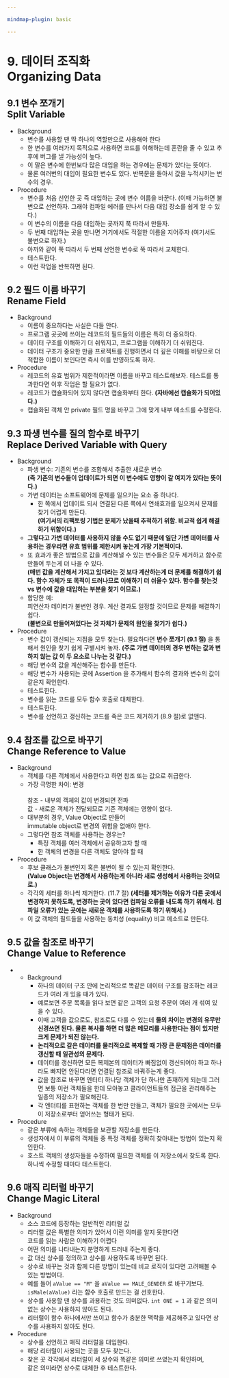 ```yaml
---

mindmap-plugin: basic

---
```


# 9. 데이터 조직화<br/>Organizing Data

## 9.1 변수 쪼개기<br/>Split Variable
- Background
   - 변수를 사용할 땐 딱 하나의 역할만으로 사용해야 한다
   - 한 변수를 여러가지 목적으로 사용하면 코드를 이해하는데 혼란을 줄 수 있고 추후에 버그를 낼 가능성이 높다.
   - 이 말은 변수에 한번보다 많은 대입을 하는 경우에는 문제가 있다는 뜻이다.
   - 물론 여러번의 대입이 필요한 변수도 있다. 반복문을 돌아서 값을 누적시키는 변수의 경우.
- Procedure
   - 변수를 처음 선언한 곳 즉 대입하는 곳에 변수 이름을 바꾼다. (이때 가능하면 불변으로 선언하자. 그래야 컴파일 에러를 만나서 다음 대입 장소를 쉽게 알 수 있다.)
   - 이 변수의 이름을 다음 대입하는 곳까지 쭉 따라서 만들자.
   - 두 번째 대입하는 곳을 만나면 거기에서도 적절한 이름을 지어주자 (여기서도 불변으로 하자.)
   - 아까와 같이 쭉 따라서 두 번째 선언한 변수로 쭉 따라서 교체한다.
   - 테스트한다.
   - 이런 작업을 반복하면 된다.

## 9.2 필드 이름 바꾸기<br/>Rename Field
- Background
   - 이름이 중요하다는 사실은 다들 안다.
   - 프로그램 곳곳에 쓰이는 레코드의 필드들의 이름은 특히 더 중요하다.
   - 데이터 구조를 이해하기 더 쉬워지고, 프로그램을 이해하기 더 쉬워진다.
   - 데이터 구조가 중요한 만큼 프로젝트를 진행하면서 더 깊은 이해를 바탕으로 더 적합한 이름이 보인다면 즉시 이를 반영하도록 하자.
- Procedure
   - 레코드의 유효 범위가 제한적이라면 이름을 바꾸고 테스트해보자. 테스트를 통과한다면 이후 작업은 할 필요가 없다.
   - 레코드가 캡슐화되어 있지 않다면 캡술화부터 한다. __(자바에선 캡슐화가 되어있다.)__
   - 캡슐화된 객체 안 private 필드 명을 바꾸고 그에 맞게 내부 메소드를 수정한다.

## 9.3 파생 변수를 질의 함수로 바꾸기<br/>Replace Derived Variable with Query
- Background
   - 파생 변수: 기존의 변수를 조합해서 추출한 새로운 변수<br/>__(즉 기존의 변수들이 업데이트가 되면 이 변수에도 영향이 갈 여지가 있다는 뜻이다.)__
   - 가변 데이터는 소프트웨어에 문제를 일으키는 요소 중 하나다.
      - 한 쪽에서 업데이트 되서 연결된 다른 쪽에서 연쇄효과를 일으켜서 문제를 찾기 어렵게 만든다. <br/>__(여기서의 리팩토링 기법은 문제가 났을때 추적하기 위함. 비교적 쉽게 해결하기 위함이다.)__
   - __그렇다고 가변 데이터를 사용하지 않을 수도 없기 때문에 일단 가변 데이터를 사용하는 경우라면 유효 범위를 제한시켜 놓는게 가장 기본적이다.__
   - 또 효과가 좋은 방법으로 값을 계산해낼 수 있는 변수들은 모두 제거하고 함수로 만들어 두는게 더 나을 수 있다.<br/>__(매번 값을 계산해서 가지고 있다라는 것 보다 계산하는게 더 문제를 해결하기 쉽다. 함수 자체가 또 목적이 드러나므로 이해하기 더 쉬울수 있다. 함수를 찾는것 vs 변수에 값을 대입하는 부분을 찾기 이므로.)__
   - 합당한 예:<br/>피연산자 데이터가 불변인 경우. 계산 결과도 일정할 것이므로 문제를 해결하기 쉽다.<br/>__(불변으로 만들어져있다는 것 자체가 문제의 원인을 찾기가 쉽다.)__
- Procedure
   - 변수 값이 갱신되는 지점을 모두 찾는다. 필요하다면 __변수 쪼개기 (9.1 절)__ 을 통해서 원인을 찾기 쉽게 구별시켜 놓자. __(주로 가변 데이터의 경우 변하는 값과 변하지 않는 값 이 두 요소로 나누는 것 같다.)__
   - 해당 변수의 값을 계산해주는 함수를 만든다.
   - 해당 변수가 사용되는 곳에 Assertion 을 추가해서 함수의 결과와 변수의 값이 같은지 확인한다.
   - 테스트한다.
   - 변수를 읽는 코드를 모두 함수 호출로 대체한다.
   - 테스트한다.
   - 변수를 선언하고 갱신하는 코드를 죽은 코드 제거하기 (8.9 절)로 없앤다.

## 9.4 참조를 값으로 바꾸기<br/>Change Reference to Value
- Background
   - 객체를 다른 객체에서 사용한다고 하면 참조 또는 값으로 취급한다.
   - 가장 극명한 차이: 변경<br/><br/>참조 - 내부의 객체의 값이 변경되면 전파<br/>값 - 새로운 객체가 전달되므로 기존 객체에는 영향이 없다.
   - 대부분의 경우, Value Object로 만들어<br/>immutable object로 변경의 위험을 없애야 한다.
   - 그렇다면 참조 객체를 사용하는 경우는?
      - 특정 객체를 여러 객체에서 공유하고자 할 때
      - 한 객체의 변경을 다른 객체도 알아야 할 때
- Procedure
   - 후보 클래스가 불변인지 혹은 불변이 될 수 있는지 확인한다.<br/>__(Value Object는 변경해서 사용하는게 아니라 새로 생성해서 사용하는 것이므로.)__
   - 각각의 세터를 하나씩 제거한다. (11.7 절) __(세터를 제거하는 이유가 다른 곳에서 변경하지 못하도록, 변경하는 곳이 있다면 컴파일 오류를 내도록 하기 위해서. 컴파일 오류가 있는 곳에는 새로운 객체를 사용하도록 하기 위해서.)__
   - 이 값 객체의 필드들을 사용하는 동치성 (equality) 비교 메소드로 만든다.

## 9.5 값을 참조로 바꾸기<br/>Change Value to Reference
-
   - Background
      - 하나의 데이터 구조 안에 논리적으로 똑같은 데이터 구조를 참조하는 레코드가 여러 개 있을 때가 있다.
      - 예로보면 주문 목록을 읽다 보면 같은 고객의 요청 주문이 여러 개 섞여 있을 수 있다.
      - 이때 고객을 값으로도, 참조로도 다룰 수 있는데 __둘의 차이는 변경의 유무만 신경쓰면 된다. 물론 복사를 하면 더 많은 메모리를 사용한다는 점이 있지만 크게 문제가 되진 않는다.__
      - __논리적으로 같은 데이터를 물리적으로 복제할 때 가장 큰 문제점은 데이터를 갱신할 때 일관성의 문제다.__
      - 데이터를 갱신하면 모든 복제본의 데이터가 빠짐없이 갱신되어야 하고 하나라도 빠지면 안된다라면 연결된 참조로 바꿔주는게 좋다.
      - 값을 참조로 바꾸면 엔터티 하나당 객체가 단 하나만 존재하게 되는데 그러면 보통 이런 객체들을 한데 모아놓고 클라이언트들의 접근을 관리해주는 일종의 저장소가 필요해진다.
      - 각 엔터티를 표현하는 객체를 한 번만 만들고, 객체가 필요한 곳에서는 모두 이 저장소로부터 얻어쓰는 형태가 된다.
- Procedure
   - 같은 부류에 속하는 객체들을 보관할 저장소를 만든다.
   - 생성자에서 이 부류의 객체들 중 특정 객체를 정확히 찾아내는 방법이 있는지 확인한다.
   - 호스트 객체의 생성자들을 수정하여 필요한 객체를 이 저장소에서 찾도록 한다. 하나씩 수정할 때마다 테스트한다.

## 9.6 매직 리터럴 바꾸기<br/>Change Magic Literal
- Background
   - 소스 코드에 등장하는 일반적인 리터럴 값
   - 리터럴 값은 특별한 의미가 있어서 이런 의미를 알지 못한다면<br/>코드를 읽는 사람은 이해하기 어렵다
   - 어떤 의미를 나타내는지 분명하게 드러내 주는게 좋다.
   - 값 대신 상수를 정의하고 상수를 사용하도록 바꾸면 된다.
   - 상수로 바꾸는 것과 함께 다른 방법이 있는데 비교 로직이 있다면 고려해볼 수 있는 방법이다.
   - 예를 들어 `aValue == "M"` 을 `aValue == MALE_GENDER` 로 바꾸기보다. `isMale(aValue)` 라는 함수 호출로 만드는 걸 선호한다.
   - 상수를 사용할 땐 상수를 과용하는 것도 의미없다. `int ONE = 1` 과 같은 의미없는 상수는 사용하지 않아도 된다.
   - 리터럴이 함수 하나에서만 쓰이고 함수가 충분한 맥락을 제공해주고 있다면 상수를 사용하지 않아도 된다.
- Procedure
   - 상수를 선언하고 매직 리터럴을 대입한다.
   - 해당 리터럴이 사용되는 곳을 모두 찾는다.
   - 찾은 곳 각각에서 리터럴이 세 상수와 똑같은 의미로 쓰였는지 확인하며,<br/>같은 의미라면 상수로 대체한 후 테스트한다.
